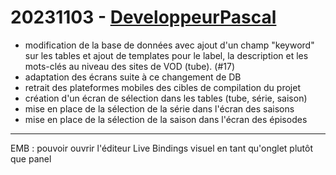# 20231103 - [DeveloppeurPascal](https://github.com/DeveloppeurPascal)

* modification de la base de données avec ajout d'un champ "keyword" sur les tables et ajout de templates pour le label, la description et les mots-clés au niveau des sites de VOD (tube). (#17)
* adaptation des écrans suite à ce changement de DB
* retrait des plateformes mobiles des cibles de compilation du projet
* création d'un écran de sélection dans les tables (tube, série, saison)
* mise en place de la sélection de la série dans l'écran des saisons
* mise en place de la sélection de la saison dans l'écran des épisodes


-----


EMB : pouvoir ouvrir l'éditeur Live Bindings visuel en tant qu'onglet plutôt que panel
